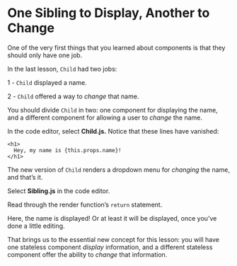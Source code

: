 # One Sibling to Display, Another to Change

One of the very first things that you learned about components is that they should only have one job.

In the last lesson, ``Child`` had two jobs:

1 - ``Child`` displayed a name.

2 - ``Child`` offered a way to *change* that name.

You should divide ``Child`` in two: one component for displaying the name, and a different component for allowing a user to *change* the name.

In the code editor, select **Child.js.** Notice that these lines have vanished:

```
<h1>
  Hey, my name is {this.props.name}! 
</h1>
```

The new version of ``Child`` renders a dropdown menu for *changing* the name, and that’s it.

Select **Sibling.js** in the code editor.

Read through the render function’s ``return`` statement.

Here, the name is displayed! Or at least it will be displayed, once you’ve done a little editing.

That brings us to the essential new concept for this lesson: you will have one stateless component *display* information, and a different stateless component offer the ability to *change* that information.